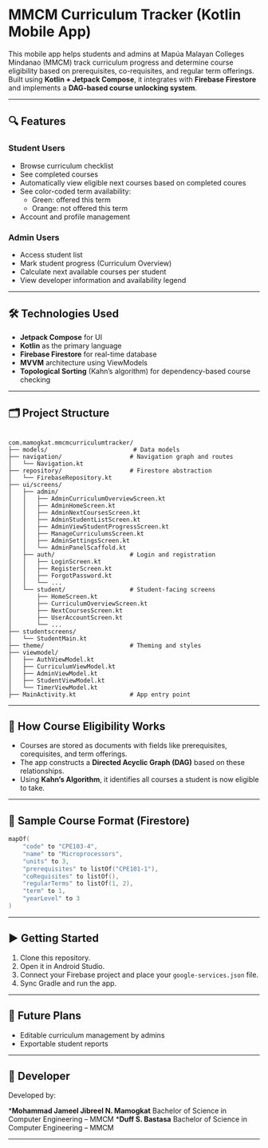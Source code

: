 # MMCM Curriculum Tracker (Kotlin Mobile App)

This mobile app helps students and admins at Mapúa Malayan Colleges Mindanao (MMCM) track curriculum progress and determine course eligibility based on prerequisites, co-requisites, and regular term offerings. Built using **Kotlin + Jetpack Compose**, it integrates with **Firebase Firestore** and implements a **DAG-based course unlocking system**.

---

## 🔍 Features

### Student Users
- Browse curriculum checklist
- See completed courses
- Automatically view eligible next courses based on completed coures
- See color-coded term availability:
  - Green: offered this term
  - Orange: not offered this term
- Account and profile management

### Admin Users
- Access student list
- Mark student progress (Curriculum Overview)
- Calculate next available courses per student
- View developer information and availability legend

---

## 🛠️ Technologies Used

- **Jetpack Compose** for UI
- **Kotlin** as the primary language
- **Firebase Firestore** for real-time database
- **MVVM** architecture using ViewModels
- **Topological Sorting** (Kahn’s algorithm) for dependency-based course checking

---

## 🗂️ Project Structure

```

com.mamogkat.mmcmcurriculumtracker/
├── models/                        # Data models
├── navigation/                   # Navigation graph and routes
│   └── Navigation.kt
├── repository/                   # Firestore abstraction
│   └── FirebaseRepository.kt
├── ui/screens/
│   ├── admin/
│   │   ├── AdminCurriculumOverviewScreen.kt
│   │   ├── AdminHomeScreen.kt
│   │   ├── AdminNextCoursesScreen.kt
│   │   ├── AdminStudentListScreen.kt
│   │   ├── AdminViewStudentProgressScreen.kt
│   │   ├── ManageCurriculumsScreen.kt
│   │   ├── AdminSettingsScreen.kt
│   │   └── AdminPanelScaffold.kt
│   ├── auth/                     # Login and registration
│   │   ├── LoginScreen.kt
│   │   ├── RegisterScreen.kt
│   │   ├── ForgotPassword.kt
│   │   └── ...
│   └── student/                  # Student-facing screens
│       ├── HomeScreen.kt
│       ├── CurriculumOverviewScreen.kt
│       ├── NextCoursesScreen.kt
│       ├── UserAccountScreen.kt
│       └── ...
├── studentscreens/
│   └── StudentMain.kt
├── theme/                        # Theming and styles
├── viewmodel/
│   ├── AuthViewModel.kt
│   ├── CurriculumViewModel.kt
│   ├── AdminViewModel.kt
│   ├── StudentViewModel.kt
│   └── TimerViewModel.kt
├── MainActivity.kt               # App entry point

````

---

## 🧠 How Course Eligibility Works

- Courses are stored as documents with fields like prerequisites, corequisites, and term offerings.
- The app constructs a **Directed Acyclic Graph (DAG)** based on these relationships.
- Using **Kahn’s Algorithm**, it identifies all courses a student is now eligible to take.

---

## 🧾 Sample Course Format (Firestore)

```kotlin
mapOf(
    "code" to "CPE103-4",
    "name" to "Microprocessors",
    "units" to 3,
    "prerequisites" to listOf("CPE101-1"),
    "coRequisites" to listOf(),
    "regularTerms" to listOf(1, 2),
    "term" to 1,
    "yearLevel" to 3
)
````

---

## ▶️ Getting Started

1. Clone this repository.
2. Open it in Android Studio.
3. Connect your Firebase project and place your `google-services.json` file.
4. Sync Gradle and run the app.

---

## 📌 Future Plans

* Editable curriculum management by admins
* Exportable student reports

---

## 👤 Developer

Developed by:

***Mohammad Jameel Jibreel N. Mamogkat**
Bachelor of Science in Computer Engineering – MMCM
***Duff S. Bastasa**
Bachelor of Science in Computer Engineering – MMCM

---

```

